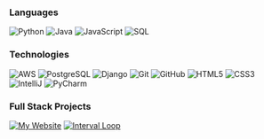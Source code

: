 ### Languages

![Python](https://img.shields.io/badge/-Python-333?&logo=Python)
![Java](https://img.shields.io/badge/-Java-333?&logo=Java)
![JavaScript](https://img.shields.io/badge/-JavaScript-333?&logo=JavaScript)
![SQL](https://img.shields.io/badge/-SQL-333?&logo=MySQL)

### Technologies

![AWS](https://img.shields.io/badge/-AWS-333?&logo=Amazon-AWS&logoColor=F90)
![PostgreSQL](https://img.shields.io/badge/-PostgreSQL-333?&logo=postgresql)
![Django](https://img.shields.io/badge/-Django-333?&logo=Django)
![Git](https://img.shields.io/badge/-Git-333?&logo=git&logoColor=white)
![GitHub](https://img.shields.io/badge/-GitHub-333?&logo=github)
![HTML5](https://img.shields.io/badge/-HTML5-333?&logo=html5&logoColor=white)
![CSS3](https://img.shields.io/badge/-CSS3-333?&logo=css3)
![IntelliJ](https://img.shields.io/badge/-IntelliJ%20IDEA-333?&logo=intellijidea)
![PyCharm](https://img.shields.io/badge/-PyCharm-333?&logo=pycharm)

### Full Stack Projects

[![My Website](https://img.shields.io/badge/-🧬%20My%20Website-333)](https://brodys.design)
[![Interval Loop](https://img.shields.io/badge/-🌐%20Interval%20Loop-333)](https://intervalloop.com)

